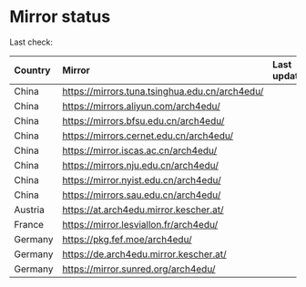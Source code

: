 <script src="./time.js"></script>
# Mirror status
Last check: <script type="text/javascript">localize(1713284577.8082895);</script>

|Country|Mirror|Last update|
|:------|:-----|:----------|
|China|https://mirrors.tuna.tsinghua.edu.cn/arch4edu/|<script type="text/javascript">localize(1713249105);</script>|
|China|https://mirrors.aliyun.com/arch4edu/|<script type="text/javascript">localize(1713249105);</script>|
|China|https://mirrors.bfsu.edu.cn/arch4edu/|<script type="text/javascript">localize(1713249105);</script>|
|China|https://mirrors.cernet.edu.cn/arch4edu/|<script type="text/javascript">localize(1713249105);</script>|
|China|https://mirror.iscas.ac.cn/arch4edu/|<script type="text/javascript">localize(1713249105);</script>|
|China|https://mirrors.nju.edu.cn/arch4edu/|<script type="text/javascript">localize(1713205757);</script>|
|China|https://mirror.nyist.edu.cn/arch4edu/|<script type="text/javascript">localize(1713249105);</script>|
|China|https://mirrors.sau.edu.cn/arch4edu/|<script type="text/javascript">localize(1713249105);</script>|
|Austria|https://at.arch4edu.mirror.kescher.at/|<script type="text/javascript">localize(1713249105);</script>|
|France|https://mirror.lesviallon.fr/arch4edu/|<script type="text/javascript">localize(1713249105);</script>|
|Germany|https://pkg.fef.moe/arch4edu/|<script type="text/javascript">localize(1713249105);</script>|
|Germany|https://de.arch4edu.mirror.kescher.at/|<script type="text/javascript">localize(1713249105);</script>|
|Germany|https://mirror.sunred.org/arch4edu/|<script type="text/javascript">localize(1713249105);</script>|

<script src="./tablefilter/tablefilter.js"></script>
<script src="./table.js"></script>